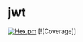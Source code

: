 # jwt

[![Hex.pm](https://img.shields.io/badge/hex-0.1.3-aa66cc.svg)](http://hex.pdmbuilds.proximetry.com/packages/jwt/0.1.3) [![Coverage]]
